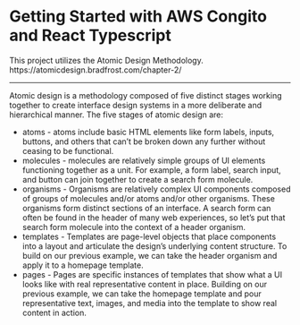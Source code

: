 # Getting Started with AWS Congito and React Typescript

<p>This project utilizes the Atomic Design Methodology.
https://atomicdesign.bradfrost.com/chapter-2/
</p>
<hr/>
<p>
Atomic design is a methodology composed of five distinct stages working together to create interface design systems in a more deliberate and hierarchical manner. The five stages of atomic design are:
</p>
<ul>
<li>atoms -  atoms include basic HTML elements like form labels, inputs, buttons, and others that can’t be broken down any further without ceasing to be functional.
</li>
<li>molecules - molecules are relatively simple groups of UI elements functioning together as a unit. For example, a form label, search input, and button can join together to create a search form molecule.
</li>
<li>organisms - Organisms are relatively complex UI components composed of groups of molecules and/or atoms and/or other organisms. These organisms form distinct sections of an interface. A search form can often be found in the header of many web experiences, so let’s put that search form molecule into the context of a header organism.
</li>
<li>templates - Templates are page-level objects that place components into a layout and articulate the design’s underlying content structure. To build on our previous example, we can take the header organism and apply it to a homepage template.
</li>
<li>pages - Pages are specific instances of templates that show what a UI looks like with real representative content in place. Building on our previous example, we can take the homepage template and pour representative text, images, and media into the template to show real content in action.
</li>
</ul>
</p>
